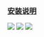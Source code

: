 ### [安装说明](https://github.com/xcode75/XManager/wiki/8.-%E5%AE%89%E8%A3%85XManager-v5)


![](https://raw.githubusercontent.com/xcode75/XManager/v5/img/1.png)
![](https://raw.githubusercontent.com/xcode75/XManager/v5/img/2.png)
![](https://raw.githubusercontent.com/xcode75/XManager/v5/img/3.png)
